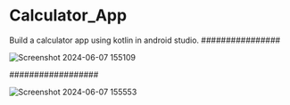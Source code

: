 # Calculator_App
Build a calculator app using kotlin in android studio.
################



![Screenshot 2024-06-07 155109](https://github.com/iamitsrivastav/Calculator_App/assets/114826548/bf4defac-b781-40ac-a246-93da903854a5)







##################



![Screenshot 2024-06-07 155553](https://github.com/iamitsrivastav/Calculator_App/assets/114826548/25acdf42-8ef3-4d21-8279-ded0e43caa65)


